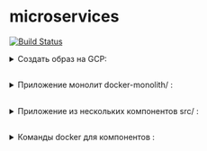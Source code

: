 # microservices

[![Build Status](https://travis-ci.org/stv2509/microservices.svg?branch=master)](https://travis-ci.org/stv2509/microservices)

<details>
  <summary>Создать образ на GCP: </summary>

```bash
docker-machine create --driver google \
--google-project docker-181710 \
--google-zone europe-west1-b \
--google-machine-type g1-small \
--google-machine-image $(gcloud compute images list --filter ubuntu-1604-lts --uri) \
docker-host
```
</details>

##

<details>
  <summary>Приложение монолит docker-monolith/ :</summary>
  
* Dockerfile - текстовое описание нашего образа

* mongod.conf - преподготовленный конфиг для mongodb

* db_config - содержит переменную со ссылкой на mongodb

* start.sh - скрипт запуска приложения

* default-allow-9292.sh - скрипт для проверки firewall

</details>

##

<details>
<summary>Приложение из нескольких компонентов src/ :</summary>
  
* post-py - сервис отвечающий за написание постов
  
* comment - сервис отвечающий за написание комментариев

* ui - веб-интерфейс для других сервисов

</details>

##

<details>
<summary>Команды docker для компонентов :</summary>

#
* Создание контейнеров:
```
docker pull mongo:latest 
docker build -t stv2509/post:2.0 ./post-py 
docker build -t stv2509/comment:2.0 ./comment 
docker build -t stv2509/ui:2.0 ./ui
```
* Создание сети
```
docker network create reddit
docker run -d --network=reddit --network-alias=post_db --network-alias=comment_db mongo:latest
docker run -d --network=reddit --network-alias=post stv2509/post:2.0
docker run -d --network=reddit --network-alias=comment stv2509/comment:2.0
docker run -d --network=reddit -p 9292:9292 stv2509/ui:2.0
```
* Запуск контейнеров
```
docker volume create reddit_db

docker run -d --network=reddit -v reddit_db:/data/db --network-alias=post_db --network-alias=comment_db mongo:latest
docker run -d --network=reddit --network-alias=post stv2509/post:2.0
docker run -d --network=reddit --network-alias=comment stv2509/comment:2.0
docker run -d --network=reddit -p 9292:9292 stv2509/ui:2.0
```
</details>
